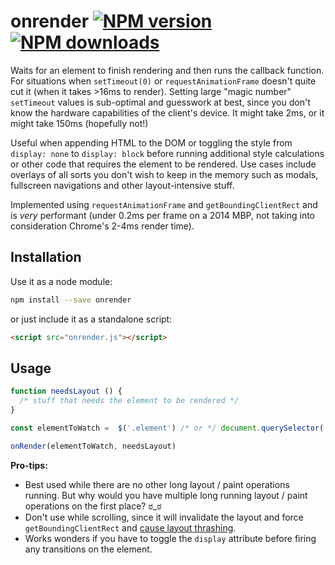 # onrender [![NPM version](https://img.shields.io/npm/v/onrender.svg?style=flat)](https://www.npmjs.com/package/onrender) [![NPM downloads](https://img.shields.io/npm/dm/onrender.svg?style=flat)](https://npmjs.org/package/onrender)


Waits for an element to finish rendering and then runs the callback function. For situations when `setTimeout(0)` or `requestAnimationFrame` doesn't quite cut it (when it takes >16ms to render). Setting large "magic number" `setTimeout` values is sub-optimal and guesswork at best, since you don't know the hardware capabilities of the client's device. It might take 2ms, or it might take 150ms (hopefully not!)

Useful when appending HTML to the DOM or toggling the style from `display: none` to `display: block` before running additional style calculations or other code that requires the element to be rendered. Use cases include overlays of all sorts you don't wish to keep in the memory such as modals, fullscreen navigations and other layout-intensive stuff.

Implemented using `requestAnimationFrame` and `getBoundingClientRect` and is *very* performant (under 0.2ms per frame on a 2014 MBP, not taking into consideration Chrome's 2-4ms render time).

## Installation
Use it as a node module:
```bash
npm install --save onrender
```
or just include it as a standalone script:
```html
<script src="onrender.js"></script>
```

## Usage
```javascript
function needsLayout () {
  /* stuff that needs the element to be rendered */
}

const elementToWatch =  $('.element') /* or */ document.querySelector('.element')

onRender(elementToWatch, needsLayout)
```


**Pro-tips:**
 * Best used while there are no other long layout / paint operations running. But why would you have multiple long running layout / paint operations on the first place? ಠ_ಠ
 * Don't use while scrolling, since it will invalidate the layout and force `getBoundingClientRect` and [cause layout thrashing](https://gist.github.com/paulirish/5d52fb081b3570c81e3a).
 * Works wonders if you have to toggle the `display` attribute before firing any transitions on the element.
